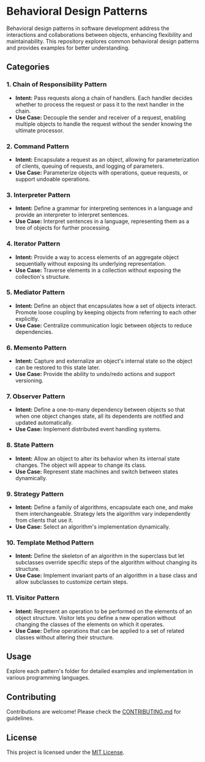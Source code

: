 # Behavioral Design Patterns

Behavioral design patterns in software development address the interactions and collaborations between objects, enhancing flexibility and maintainability. This repository explores common behavioral design patterns and provides examples for better understanding.

## Categories

### 1. Chain of Responsibility Pattern

- **Intent:** Pass requests along a chain of handlers. Each handler decides whether to process the request or pass it to the next handler in the chain.
- **Use Case:** Decouple the sender and receiver of a request, enabling multiple objects to handle the request without the sender knowing the ultimate processor.

### 2. Command Pattern

- **Intent:** Encapsulate a request as an object, allowing for parameterization of clients, queuing of requests, and logging of parameters.
- **Use Case:** Parameterize objects with operations, queue requests, or support undoable operations.

### 3. Interpreter Pattern

- **Intent:** Define a grammar for interpreting sentences in a language and provide an interpreter to interpret sentences.
- **Use Case:** Interpret sentences in a language, representing them as a tree of objects for further processing.

### 4. Iterator Pattern

- **Intent:** Provide a way to access elements of an aggregate object sequentially without exposing its underlying representation.
- **Use Case:** Traverse elements in a collection without exposing the collection's structure.

### 5. Mediator Pattern

- **Intent:** Define an object that encapsulates how a set of objects interact. Promote loose coupling by keeping objects from referring to each other explicitly.
- **Use Case:** Centralize communication logic between objects to reduce dependencies.

### 6. Memento Pattern

- **Intent:** Capture and externalize an object's internal state so the object can be restored to this state later.
- **Use Case:** Provide the ability to undo/redo actions and support versioning.

### 7. Observer Pattern

- **Intent:** Define a one-to-many dependency between objects so that when one object changes state, all its dependents are notified and updated automatically.
- **Use Case:** Implement distributed event handling systems.

### 8. State Pattern

- **Intent:** Allow an object to alter its behavior when its internal state changes. The object will appear to change its class.
- **Use Case:** Represent state machines and switch between states dynamically.

### 9. Strategy Pattern

- **Intent:** Define a family of algorithms, encapsulate each one, and make them interchangeable. Strategy lets the algorithm vary independently from clients that use it.
- **Use Case:** Select an algorithm's implementation dynamically.

### 10. Template Method Pattern

- **Intent:** Define the skeleton of an algorithm in the superclass but let subclasses override specific steps of the algorithm without changing its structure.
- **Use Case:** Implement invariant parts of an algorithm in a base class and allow subclasses to customize certain steps.

### 11. Visitor Pattern

- **Intent:** Represent an operation to be performed on the elements of an object structure. Visitor lets you define a new operation without changing the classes of the elements on which it operates.
- **Use Case:** Define operations that can be applied to a set of related classes without altering their structure.

## Usage

Explore each pattern's folder for detailed examples and implementation in various programming languages.

## Contributing

Contributions are welcome! Please check the [CONTRIBUTING.md](CONTRIBUTING.md) for guidelines.

## License

This project is licensed under the [MIT License](LICENSE).

